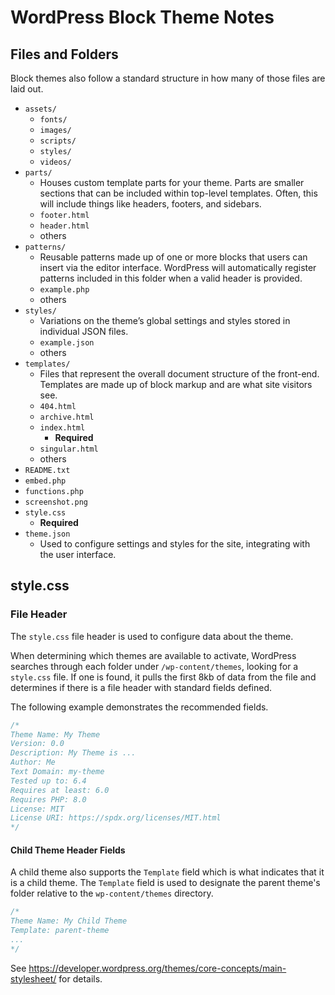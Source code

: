 # WordPress Block Theme Notes

## Files and Folders

Block themes also follow a standard structure in how many of those files are laid out.

- `assets/`
  + `fonts/`
  + `images/`
  + `scripts/`
  + `styles/`
  + `videos/`
- `parts/`
  + Houses custom template parts for your theme. Parts are smaller sections that can be included within top-level templates. Often, this will include things like headers, footers, and sidebars.
  + `footer.html`
  + `header.html`
  + others
- `patterns/`
  + Reusable patterns made up of one or more blocks that users can insert via the editor interface. WordPress will automatically register patterns included in this folder when a valid header is provided.
  + `example.php`
  + others
- `styles/`
  + Variations on the theme’s global settings and styles stored in individual JSON files.
  + `example.json`
  + others
- `templates/`
  + Files that represent the overall document structure of the front-end. Templates are made up of block markup and are what site visitors see.
  + `404.html`
  + `archive.html`
  + `index.html`
    * **Required**
  + `singular.html`
  + others
- `README.txt`
- `embed.php`
- `functions.php`
- `screenshot.png`
- `style.css`
  + **Required**
- `theme.json`
  + Used to configure settings and styles for the site, integrating with the user interface.

## style.css

### File Header

The `style.css` file header is used to configure data about the theme.

When determining which themes are available to activate, WordPress searches through each folder under `/wp-content/themes`, looking for a `style.css` file. If one is found, it pulls the first 8kb of data from the file and determines if there is a file header with standard fields defined.

The following example demonstrates the recommended fields.

```css
/*
Theme Name: My Theme
Version: 0.0
Description: My Theme is ...
Author: Me
Text Domain: my-theme
Tested up to: 6.4
Requires at least: 6.0
Requires PHP: 8.0
License: MIT
License URI: https://spdx.org/licenses/MIT.html
*/
```

#### Child Theme Header Fields

A child theme also supports the `Template` field which is what indicates that it is a child theme. The `Template` field is used to designate the parent theme's folder relative to the `wp-content/themes` directory.

```css
/*
Theme Name: My Child Theme
Template: parent-theme
...
*/
```

See https://developer.wordpress.org/themes/core-concepts/main-stylesheet/ for details.
